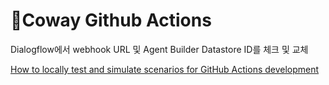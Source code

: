 # Coway Github Actions

Dialogflow에서 webhook URL 및 Agent Builder Datastore ID를 체크 및 교체 

[How to locally test and simulate scenarios for GitHub Actions development](https://stackoverflow.com/questions/68019866/how-to-locally-test-and-simulate-scenarios-for-github-actions-development)
